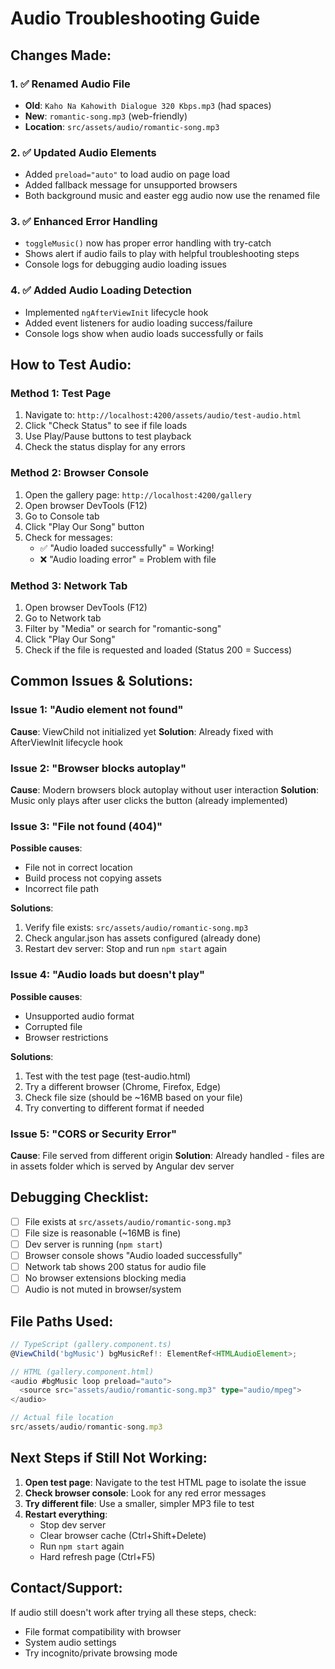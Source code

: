 # Audio Troubleshooting Guide

## Changes Made:

### 1. ✅ Renamed Audio File
- **Old**: `Kaho Na Kahowith Dialogue 320 Kbps.mp3` (had spaces)
- **New**: `romantic-song.mp3` (web-friendly)
- **Location**: `src/assets/audio/romantic-song.mp3`

### 2. ✅ Updated Audio Elements
- Added `preload="auto"` to load audio on page load
- Added fallback message for unsupported browsers
- Both background music and easter egg audio now use the renamed file

### 3. ✅ Enhanced Error Handling
- `toggleMusic()` now has proper error handling with try-catch
- Shows alert if audio fails to play with helpful troubleshooting steps
- Console logs for debugging audio loading issues

### 4. ✅ Added Audio Loading Detection
- Implemented `ngAfterViewInit` lifecycle hook
- Added event listeners for audio loading success/failure
- Console logs show when audio loads successfully or fails

## How to Test Audio:

### Method 1: Test Page
1. Navigate to: `http://localhost:4200/assets/audio/test-audio.html`
2. Click "Check Status" to see if file loads
3. Use Play/Pause buttons to test playback
4. Check the status display for any errors

### Method 2: Browser Console
1. Open the gallery page: `http://localhost:4200/gallery`
2. Open browser DevTools (F12)
3. Go to Console tab
4. Click "Play Our Song" button
5. Check for messages:
   - ✅ "Audio loaded successfully" = Working!
   - ❌ "Audio loading error" = Problem with file

### Method 3: Network Tab
1. Open browser DevTools (F12)
2. Go to Network tab
3. Filter by "Media" or search for "romantic-song"
4. Click "Play Our Song"
5. Check if the file is requested and loaded (Status 200 = Success)

## Common Issues & Solutions:

### Issue 1: "Audio element not found"
**Cause**: ViewChild not initialized yet
**Solution**: Already fixed with AfterViewInit lifecycle hook

### Issue 2: "Browser blocks autoplay"
**Cause**: Modern browsers block autoplay without user interaction
**Solution**: Music only plays after user clicks the button (already implemented)

### Issue 3: "File not found (404)"
**Possible causes**:
- File not in correct location
- Build process not copying assets
- Incorrect file path

**Solutions**:
1. Verify file exists: `src/assets/audio/romantic-song.mp3`
2. Check angular.json has assets configured (already done)
3. Restart dev server: Stop and run `npm start` again

### Issue 4: "Audio loads but doesn't play"
**Possible causes**:
- Unsupported audio format
- Corrupted file
- Browser restrictions

**Solutions**:
1. Test with the test page (test-audio.html)
2. Try a different browser (Chrome, Firefox, Edge)
3. Check file size (should be ~16MB based on your file)
4. Try converting to different format if needed

### Issue 5: "CORS or Security Error"
**Cause**: File served from different origin
**Solution**: Already handled - files are in assets folder which is served by Angular dev server

## Debugging Checklist:

- [ ] File exists at `src/assets/audio/romantic-song.mp3`
- [ ] File size is reasonable (~16MB is fine)
- [ ] Dev server is running (`npm start`)
- [ ] Browser console shows "Audio loaded successfully"
- [ ] Network tab shows 200 status for audio file
- [ ] No browser extensions blocking media
- [ ] Audio is not muted in browser/system

## File Paths Used:

```typescript
// TypeScript (gallery.component.ts)
@ViewChild('bgMusic') bgMusicRef!: ElementRef<HTMLAudioElement>;

// HTML (gallery.component.html)
<audio #bgMusic loop preload="auto">
  <source src="assets/audio/romantic-song.mp3" type="audio/mpeg">
</audio>

// Actual file location
src/assets/audio/romantic-song.mp3
```

## Next Steps if Still Not Working:

1. **Open test page**: Navigate to the test HTML page to isolate the issue
2. **Check browser console**: Look for any red error messages
3. **Try different file**: Use a smaller, simpler MP3 file to test
4. **Restart everything**: 
   - Stop dev server
   - Clear browser cache (Ctrl+Shift+Delete)
   - Run `npm start` again
   - Hard refresh page (Ctrl+F5)

## Contact/Support:
If audio still doesn't work after trying all these steps, check:
- File format compatibility with browser
- System audio settings
- Try incognito/private browsing mode
